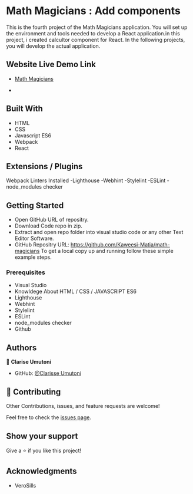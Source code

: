 # Math Magicians : Add components

This is the fourth project of the Math Magicians application. You will set up the environment and tools needed to develop a React application.in this project, i created calcultor component for React. In the following projects, you will develop the actual application.

## Website Live Demo Link

- [Math Magicians](https://636a5217b540c60864499f46--voluble-kringle-83abf2.netlify.app/)

-

## Built With

- HTML
- CSS
- Javascript ES6
- Webpack
- React

## Extensions / Plugins

Webpack
Linters Installed
-Lighthouse
-Webhint
-Stylelint
-ESLint
-node_modules checker

## Getting Started

- Open GitHub URL of repositry.
- Download Code repo in zip.
- Extract and open repo folder into visual studio code or any other Text Editor Software.
- GitHub Repositry URL: https://github.com/Kaweesi-Matia/math-magicians
  To get a local copy up and running follow these simple example steps.

### Prerequisites

- Visual Studio
- Knowldege About HTML / CSS / JAVASCRIPT ES6
- Lighthouse
- Webhint
- Stylelint
- ESLint
- node_modules checker
- Github

## Authors

👤 **Clarise Umutoni**

- GitHub: [@Clarisse Umutoni](https://cumutoni12.github.io/Math-Calculator/)

## 🤝 Contributing

Other Contributions, issues, and feature requests are welcome!

Feel free to check the [issues page](../../issues/).

## Show your support

Give a ⭐️ if you like this project!

## Acknowledgments

- VeroSills
